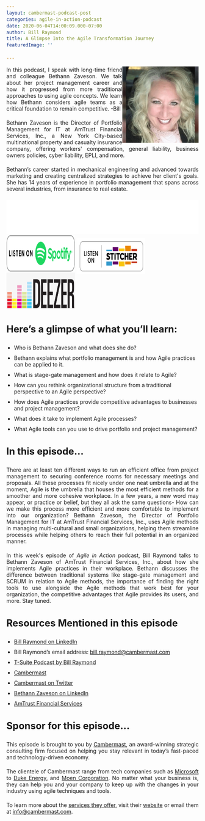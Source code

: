 ```yaml
---
layout: cambermast-podcast-post
categories: agile-in-action-podcast
date: 2020-06-04T14:00:09.000-07:00
author: Bill Raymond
title: A Glimpse Into the Agile Transformation Journey
featuredImage: ''

---
```

<img src="/uploads/bethann-zaveson.png" style="float:right;" width="200"/> In this podcast, I speak with long-time friend and colleague Bethann Zaveson. We talk about her project management career and how it progressed from more traditional approaches to using agile concepts. We learn how Bethann considers agile teams as a critical foundation to remain competitive. -Bill

Bethann Zaveson is the Director of Portfolio Management for IT at AmTrust Financial Services, Inc., a New York City-based multinational property and casualty insurance company, offering workers' compensation, general liability, business owners policies, cyber liability, EPLI, and more.

Bethann’s career started in mechanical engineering and advanced towards marketing and creating centralized strategies to achieve her client's goals. She has 14 years of experience in portfolio management that spans across several industries, from insurance to real estate.

<iframe style="border: none" src="//html5-player.libsyn.com/embed/episode/id/14719565/height/90/theme/custom/thumbnail/yes/direction/backward/render-playlist/no/custom-color/87A93A/" height="90" width="100%" scrolling="no"  allowfullscreen webkitallowfullscreen mozallowfullscreen oallowfullscreen msallowfullscreen></iframe>

<div class="podwrap"> <a href="https://open.spotify.com/show/6ntGFKgVK1vurtfFBCCwLq" target="_blank" rel="noopener"><img class="alignnone wp-image-1313" src="/uploads/listen-spotify.png" alt="Listen to Spotify" width="180" height="95" /></a> <a href="https://www.stitcher.com/podcast/rise25-media/agile-in-action-with-bill-raymond" target="_blank" rel="noopener"> <img class="alignnone wp-image-1318" src="/uploads/sticher-min.png" alt="sticher" width="180" height="95" style="top: 6px; position: relative;" /> </a> <a href="https://www.deezer.com/show/1285692" target="_blank" rel="noopener"><img class="alignnone wp-image-1318" src="/uploads/deezer-logo.png" alt="Deezer" width="180" height="95" /></a></div>

### **Here’s a glimpse of what you’ll learn:**

* Who is Bethann Zaveson and what does she do?
* Bethann explains what portfolio management is and how Agile practices can be applied to it.
* What is stage-gate management and how does it relate to Agile?
* How can you rethink organizational structure from a traditional perspective to an Agile perspective?
* How does Agile practices provide competitive advantages to businesses and project management?
* What does it take to implement Agile processes?
* What Agile tools can you use to drive portfolio and project management?

### **In this episode…**

There are at least ten different ways to run an efficient office from project management to securing conference rooms for necessary meetings and proposals. All these processes fit nicely under one neat umbrella and at the moment, Agile is the umbrella that houses the most efficient methods for a smoother and more cohesive workplace. In a few years, a new word may appear, or practice or belief, but they all ask the same questions- How can we make this process more efficient and more comfortable to implement into our organization? Bethann Zaveson, the Director of Portfolio Management for IT at AmTrust Financial Services, Inc., uses Agile methods in managing multi-cultural and small organizations, helping them streamline processes while helping others to reach their full potential in an organized manner.

In this week's episode of _Agile in Action_ podcast, Bill Raymond talks to Bethann Zaveson of AmTrust Financial Services, Inc., about how she implements Agile practices in their workplace. Bethann discusses the difference between traditional systems like stage-gate management and SCRUM in relation to Agile methods, the importance of finding the right tools to use alongside the Agile methods that work best for your organization, the competitive advantages that Agile provides its users, and more. Stay tuned.

### **Resources Mentioned in this episode**

* [Bill Raymond on LinkedIn](https://www.linkedin.com/in/williamraymond)
* Bill Raymond’s email address: [bill.raymond@cambermast.com](mailto:bill.raymond@cambermast.com)
* [T-Suite Podcast by Bill Raymond](http://techgenix.com/podcast/the-t-suite/)
* [Cambermast](https://www.cambermast.com/)
* [Cambermast on Twitter](https://twitter.com/cambermast?lang=en)
* [Bethann Zaveson on LinkedIn](https://www.linkedin.com/in/bethannzaveson)
* [AmTrust Financial Services](https://amtrustfinancial.com/)

### **Sponsor for this episode...**

This episode is brought to you by [Cambermast](https://www.cambermast.com/), an award-winning strategic consulting firm focused on helping you stay relevant in today’s fast-paced and technology-driven economy.

The clientele of Cambermast range from tech companies such as [Microsoft](https://www.microsoft.com/en-ph) to [Duke Energy](https://www.duke-energy.com/home), and [Moen Corporation](https://www.moen.com/about-moen/moen-offices). No matter what your business is, they can help you and your company to keep up with the changes in your industry using agile techniques and tools.

To learn more about the [services they offer](https://www.cambermast.com/services/), visit their [website](http://www.cambermast.com) or email them at [info@cambermast.com](mailto:info@cambermast.com).

<style>ul{list-style:disc;padding-left:20px;}p{text-align:justify;margin-bottom:20px;} ul li{margin-bottom:10px;}h3{font-size:25px;} .featured-image-section .featured-image-secondary-div{padding:20px;}.featured-image-secondary{display:none;} .podcast-post-section img{margin-left:20px;}</style>